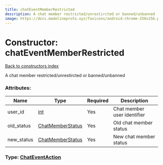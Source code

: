 ```yaml
---
title: chatEventMemberRestricted
description: A chat member restricted/unrestircted or banned/unbanned
image: https://docs.madelineproto.xyz/favicons/android-chrome-256x256.png
---
```

# Constructor: chatEventMemberRestricted  
[Back to constructors index](index.md)



A chat member restricted/unrestircted or banned/unbanned

### Attributes:

| Name     |    Type       | Required | Description |
|----------|---------------|----------|-------------|
|user\_id|[int](../types/int.md) | Yes|Chat member user identifier|
|old\_status|[ChatMemberStatus](../types/ChatMemberStatus.md) | Yes|Old chat member status|
|new\_status|[ChatMemberStatus](../types/ChatMemberStatus.md) | Yes|New chat member status|



### Type: [ChatEventAction](../types/ChatEventAction.md)


